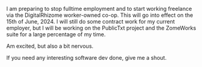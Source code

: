 I am preparing to stop fulltime employment and to start working freelance via the DigitalRhizome worker-owned co-op.
This will go into effect on the 15th of June, 2024. I will still do some contract work for my current employer, but I will be working on the PublicTxt project and the ZomeWorks suite for a large percentage of my time.

Am excited, but also a bit nervous. 

If you need any interesting software dev done, give me a shout.
